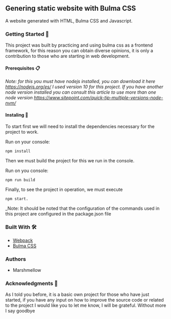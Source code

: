 ## Genering static website with Bulma CSS

A website generated with HTML, Bulma CSS and Javascript.

### Getting Started 🚀

This project was built by practicing and using bulma css as a frontend framework, for this reason you can obtain diverse opinions, it is only a contribution to those who are starting in web development.

#### Prerequisites 📋

_Note: for this you must have nodejs installed, you can download it here https://nodejs.org/es/ I used version 10 for this project. If you have another node version installed you can consult this article to use more than one node version https://www.sitepoint.com/quick-tip-multiple-versions-node-nvm/_

#### Instaling 🔧

To start first we will need to install the dependencies necessary for the project to work.

Run on your console:

```
npm install
```

Then we must build the project for this we run in the console.

Run on you console:

```
npm run build
```

Finally, to see the project in operation, we must execute 
```
npm start.
```

_Note: It should be noted that the configuration of the commands used in this project are configured in the package.json file

### Built With 🛠️

* [Webpack](https://webpack.js.org/)
* [Bulma CSS](https://bulma.io/)

### Authors

* Marshmellow

### Acknowledgments 🎁

As I told you before, it is a basic own project for those who have just started, if you have any input on how to improve the source code or related to the project I would like you to let me know, I will be grateful. Without more I say goodbye